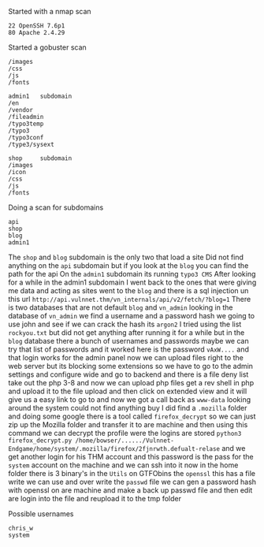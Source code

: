 Started with a nmap scan
```
22 OpenSSH 7.6p1
80 Apache 2.4.29
```
Started a gobuster scan
```
/images
/css
/js
/fonts

admin1   subdomain
/en
/vendor
/fileadmin
/typo3temp
/typo3
/typo3conf
/type3/sysext

shop     subdomain
/images
/icon
/css
/js
/fonts
```
Doing a scan for subdomains
```
api
shop
blog
admin1
```
The `shop` and `blog` subdomain is the only two that load a site 
Did not find anything on the `api` subdomain but if you look at the `blog` you can find the path for the api
On the `admin1` subdomain its running `typo3 CMS` 
After looking for a while in the admin1 subdomain I went back to the ones that were giving me data and acting as sites went to the `blog` and there is a sql injection un this url
`http://api.vulnnet.thm/vn_internals/api/v2/fetch/?blog=1`
There is two databases that are not default `blog` and `vn_admin` looking in the database of `vn_admin` we find a username and a password hash we going to use john and see if we can crack the hash its `argon2` I tried using the list `rockyou.txt` but did not get anything after running it for a while but in the `blog` database there a bunch of usernames and passwords maybe we can try that list of passwords and it worked here is the password `vAxW....` and that login works for the admin panel now we can upload files right to the web server but its blocking some extensions so we have to go to the admin settings and configure wide and go to backend and there is a file deny list take out the php 3-8 and now we can upload php files get a rev shell in php and upload it to the file upload and then click on extended view and it will give us a easy link to go to and now we got a call back as `www-data` looking around the system could not find anything buy I did find a `.mozilla` folder and doing some google there is a tool called `firefox_decrypt` so we can just zip up the Mozilla folder and transfer it to are machine and then using this command we can decrypt the profile were the logins are stored 
`python3 firefox_decrypt.py /home/bowser/....../Vulnnet-Endgame/home/system/.mozilla/firefox/2fjnrwth.defualt-relase` 
and we get another login for his THM account and this password is the pass for the `system` account on the machine and we can ssh into it now in the home folder there is 3 binary's in the `Utils` on GTFObins the `openssl` this has a file write we can use and over write the `passwd` file we can gen a password hash with openssl on are machine and make a back up passwd file and then edit are login into the file and reupload it to the tmp folder 

Possible usernames
```
chris_w
system
```
